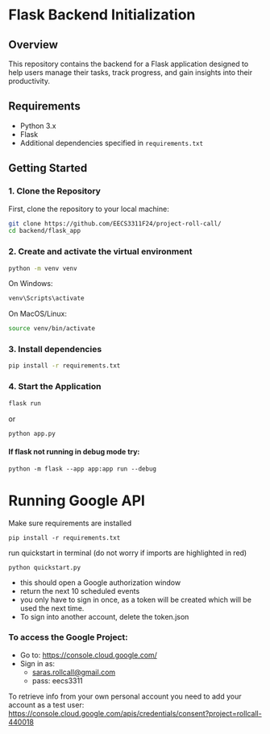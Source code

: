 # Flask Backend Initialization

## Overview
This repository contains the backend for a Flask application designed to help users manage their tasks, track progress, and gain insights into their productivity.

## Requirements
- Python 3.x
- Flask
- Additional dependencies specified in `requirements.txt`

## Getting Started


### 1. Clone the Repository
First, clone the repository to your local machine:

```bash
git clone https://github.com/EECS3311F24/project-roll-call/
cd backend/flask_app
```


### 2. Create and activate the virtual environment
```bash
python -m venv venv
```

On Windows:
```bash
venv\Scripts\activate
```

On MacOS/Linux:
```bash
source venv/bin/activate
```


### 3. Install dependencies
```bash
pip install -r requirements.txt
```


### 4. Start the Application
```bash
flask run
```
or 
```bash
python app.py
```

#### If flask not running in debug mode try:

    python -m flask --app app:app run --debug




# Running Google API

Make sure requirements are installed

    pip install -r requirements.txt

run quickstart in terminal (do not worry if imports are highlighted in red)

    python quickstart.py

- this should open a Google authorization window
- return the next 10 scheduled events
- you only have to sign in once, as a token will be created which will be used the next time.
- To sign into another account, delete the token.json

###  **To access the Google Project:**

- Go to: https://console.cloud.google.com/
- Sign in as: 
  - saras.rollcall@gmail.com
  - pass: eecs3311

To retrieve info from your own personal account you need to add your account as a test user: 
https://console.cloud.google.com/apis/credentials/consent?project=rollcall-440018







